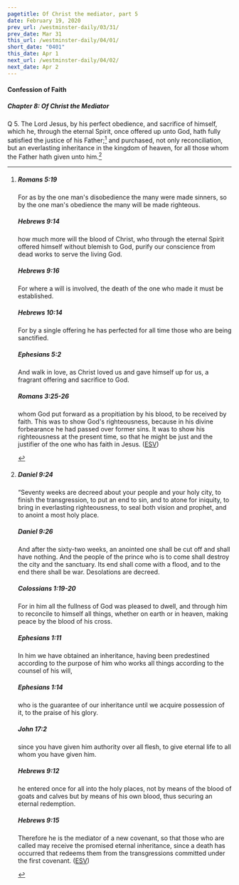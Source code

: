 ```yaml
---
pagetitle: Of Christ the mediator, part 5
date: February 19, 2020
prev_url: /westminster-daily/03/31/
prev_date: Mar 31
this_url: /westminster-daily/04/01/
short_date: "0401"
this_date: Apr 1
next_url: /westminster-daily/04/02/
next_date: Apr 2
---
```


#### Confession of Faith

##### Chapter 8: Of Christ the Mediator

<span class="q">Q 5.</span> The Lord Jesus, by his perfect obedience, and sacrifice of himself, which he, through the eternal Spirit, once offered up unto God, hath fully satisfied the justice of his Father;[^fnref:wcf1] and purchased, not only reconciliation, but an everlasting inheritance in the kingdom of heaven, for all those whom the Father hath given unto him.[^fnref:wcf2]

[^fnref:wcf1]: <div class="esv"><h5>Romans 5:19</h5> <div class="esv-text"><p id="p45005019.01-1">For as by the one man's disobedience the many were made sinners, so by the one man's obedience the many will be made righteous.</p> </div><h5>Hebrews 9:14</h5> <div class="esv-text"><p id="p58009014.01-2">how much more will the blood of Christ, who through the eternal Spirit offered himself without blemish to God, purify our conscience from dead works to serve the living God.</p> </div><h5>Hebrews 9:16</h5> <div class="esv-text"><p id="p58009016.01-3">For where a will is involved, the death of the one who made it must be established.</p> </div><h5>Hebrews 10:14</h5> <div class="esv-text"><p id="p58010014.01-4">For by a single offering he has perfected for all time those who are being sanctified.</p> </div><h5>Ephesians 5:2</h5> <div class="esv-text"><p id="p49005002.01-5">And walk in love, as Christ loved us and gave himself up for us, a fragrant offering and sacrifice to God.</p> </div><h5>Romans 3:25-26</h5> <div class="esv-text"><p id="p45003025.01-6">whom God put forward as a propitiation by his blood, to be received by faith. This was to show God's righteousness, because in his divine forbearance he had passed over former sins. It was to show his righteousness at the present time, so that he might be just and the justifier of the one who has faith in Jesus.  (<a href="http://www.esv.org" class="copyright">ESV</a>)</p> </div> </div>

[^fnref:wcf2]: <div class="esv"><h5>Daniel 9:24</h5> <div class="esv-text"> <p id="p27009024.04-1">&#8220;Seventy weeks are decreed about your people and your holy city, to finish the transgression, to put an end to sin, and to atone for iniquity, to bring in everlasting righteousness, to seal both vision and prophet, and to anoint a most holy place.</p> </div><h5>Daniel 9:26</h5> <div class="esv-text"><p id="p27009026.01-2">And after the sixty-two weeks, an anointed one shall be cut off and shall have nothing. And the people of the prince who is to come shall destroy the city and the sanctuary. Its end shall come with a flood, and to the end there shall be war. Desolations are decreed.</p> </div><h5>Colossians 1:19-20</h5> <div class="esv-text"><p id="p51001019.01-3">For in him all the fullness of God was pleased to dwell, and through him to reconcile to himself all things, whether on earth or in heaven, making peace by the blood of his cross.</p> </div><h5>Ephesians 1:11</h5> <div class="esv-text"><p id="p49001011.01-4">In him we have obtained an inheritance, having been predestined according to the purpose of him who works all things according to the counsel of his will,</p> </div><h5>Ephesians 1:14</h5> <div class="esv-text"><p id="p49001014.01-5">who is the guarantee of our inheritance until we acquire possession of it, to the praise of his glory.</p> </div><h5>John 17:2</h5> <div class="esv-text"><p id="p43017002.01-6"><span class="woc">since you have given him authority over all flesh, to give eternal life to all whom you have given him.</span></p> </div><h5>Hebrews 9:12</h5> <div class="esv-text"><p id="p58009012.01-7">he entered once for all into the holy places, not by means of the blood of goats and calves but by means of his own blood, thus securing an eternal redemption.</p> </div><h5>Hebrews 9:15</h5> <div class="esv-text"><p id="p58009015.01-8">Therefore he is the mediator of a new covenant, so that those who are called may receive the promised eternal inheritance, since a death has occurred that redeems them from the transgressions committed under the first covenant.  (<a href="http://www.esv.org" class="copyright">ESV</a>)</p> </div> </div>

